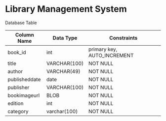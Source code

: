 # Library Management System

Database Table

| Column Name   | Data Type       | Constraints                   |
|---------------|-----------------|-------------------------------|
| book_id       | int             | primary key, AUTO_INCREMENT   |
| title         | VARCHAR(100)    | NOT NULL                      |
| author        | VARCHAR(49)     | NOT NULL                      |
| publisheddate | date            | NOT NULL                      |
| publisher     | VARCHAR(100)    | NOT NULL                      |
| bookimageurl  | BLOB            | NOT NULL                      |
| edition       | int             | NOT NULL                      |
| category      | varchar(100)    | NOT NULL                      |

